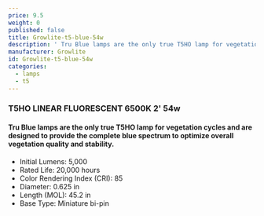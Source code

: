 ```yaml
---
price: 9.5
weight: 0
published: false
title: Growlite-t5-blue-54w
description: ' Tru Blue lamps are the only true T5HO lamp for vegetation cycles and are designed to provide the complete blue spectrum to optimize overall vegetation quality and stability.'
manufacturer: Growlite
id: Growlite-t5-blue-54w
categories:
  - lamps
  - t5
---
```

### T5HO LINEAR FLUORESCENT 6500K 2' 54w

#### Tru Blue lamps are the only true T5HO lamp for vegetation cycles and are designed to provide the complete blue spectrum to optimize overall vegetation quality and stability.

* Initial Lumens: 5,000
* Rated Life: 20,000 hours
* Color Rendering Index (CRI): 85
* Diameter: 0.625 in
* Length (MOL): 45.2 in
* Base Type: Miniature bi-pin
